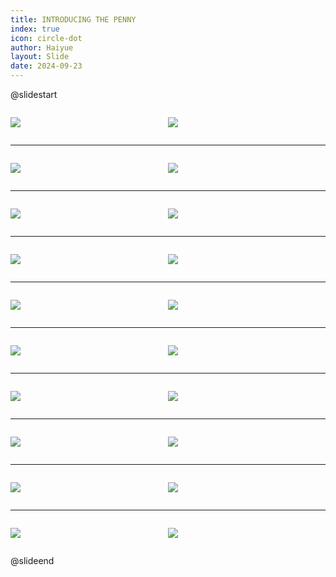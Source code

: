 ```yaml
---
title: INTRODUCING THE PENNY
index: true
icon: circle-dot
author: Haiyue
layout: Slide
date: 2024-09-23
---
```

 
@slidestart

<div style="display:flex">
<div style="flex:1">

![](https://raw.githubusercontent.com/yclord/reading/refs/heads/master/english/Level-N/INTRODUCING%20THE%20PENNY/001.webp)
</div>
<div style="flex:1">

![](https://raw.githubusercontent.com/yclord/reading/refs/heads/master/english/Level-N/INTRODUCING%20THE%20PENNY/002.webp)
</div>
</div>

---

<div style="display:flex">
<div style="flex:1">

![](https://raw.githubusercontent.com/yclord/reading/refs/heads/master/english/Level-N/INTRODUCING%20THE%20PENNY/003.webp)
</div>
<div style="flex:1">

![](https://raw.githubusercontent.com/yclord/reading/refs/heads/master/english/Level-N/INTRODUCING%20THE%20PENNY/004.webp)
</div>
</div>

---

<div style="display:flex">
<div style="flex:1">

![](https://raw.githubusercontent.com/yclord/reading/refs/heads/master/english/Level-N/INTRODUCING%20THE%20PENNY/005.webp)
</div>
<div style="flex:1">

![](https://raw.githubusercontent.com/yclord/reading/refs/heads/master/english/Level-N/INTRODUCING%20THE%20PENNY/006.webp)
</div>
</div>

---

<div style="display:flex">
<div style="flex:1">

![](https://raw.githubusercontent.com/yclord/reading/refs/heads/master/english/Level-N/INTRODUCING%20THE%20PENNY/007.webp)
</div>
<div style="flex:1">

![](https://raw.githubusercontent.com/yclord/reading/refs/heads/master/english/Level-N/INTRODUCING%20THE%20PENNY/008.webp)
</div>
</div>

---

<div style="display:flex">
<div style="flex:1">

![](https://raw.githubusercontent.com/yclord/reading/refs/heads/master/english/Level-N/INTRODUCING%20THE%20PENNY/009.webp)
</div>
<div style="flex:1">

![](https://raw.githubusercontent.com/yclord/reading/refs/heads/master/english/Level-N/INTRODUCING%20THE%20PENNY/010.webp)
</div>
</div>

---

<div style="display:flex">
<div style="flex:1">

![](https://raw.githubusercontent.com/yclord/reading/refs/heads/master/english/Level-N/INTRODUCING%20THE%20PENNY/011.webp)
</div>
<div style="flex:1">

![](https://raw.githubusercontent.com/yclord/reading/refs/heads/master/english/Level-N/INTRODUCING%20THE%20PENNY/012.webp)
</div>
</div>

---

<div style="display:flex">
<div style="flex:1">

![](https://raw.githubusercontent.com/yclord/reading/refs/heads/master/english/Level-N/INTRODUCING%20THE%20PENNY/013.webp)
</div>
<div style="flex:1">

![](https://raw.githubusercontent.com/yclord/reading/refs/heads/master/english/Level-N/INTRODUCING%20THE%20PENNY/014.webp)
</div>
</div>

---

<div style="display:flex">
<div style="flex:1">

![](https://raw.githubusercontent.com/yclord/reading/refs/heads/master/english/Level-N/INTRODUCING%20THE%20PENNY/015.webp)
</div>
<div style="flex:1">

![](https://raw.githubusercontent.com/yclord/reading/refs/heads/master/english/Level-N/INTRODUCING%20THE%20PENNY/016.webp)
</div>
</div>

---

<div style="display:flex">
<div style="flex:1">

![](https://raw.githubusercontent.com/yclord/reading/refs/heads/master/english/Level-N/INTRODUCING%20THE%20PENNY/017.webp)
</div>
<div style="flex:1">

![](https://raw.githubusercontent.com/yclord/reading/refs/heads/master/english/Level-N/INTRODUCING%20THE%20PENNY/018.webp)
</div>
</div>

---

<div style="display:flex">
<div style="flex:1">

![](https://raw.githubusercontent.com/yclord/reading/refs/heads/master/english/Level-N/INTRODUCING%20THE%20PENNY/019.webp)
</div>
<div style="flex:1">

![](https://raw.githubusercontent.com/yclord/reading/refs/heads/master/english/Level-N/INTRODUCING%20THE%20PENNY/020.webp)
</div>
</div>

@slideend